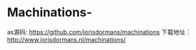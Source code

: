# Machinations-
as源码:
https://github.com/jorisdormans/machinations
下载地址：
http://www.jorisdormans.nl/machinations/
